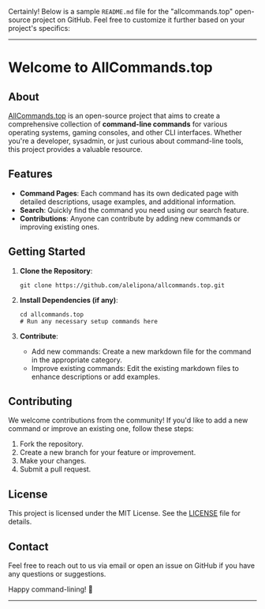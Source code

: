 Certainly! Below is a sample `README.md` file for the "allcommands.top" open-source project on GitHub. Feel free to customize it further based on your project's specifics:

---

# Welcome to AllCommands.top

## About

[AllCommands.top](https://allcommands.top) is an open-source project that aims to create a comprehensive collection of **command-line commands** for various operating systems, gaming consoles, and other CLI interfaces. Whether you're a developer, sysadmin, or just curious about command-line tools, this project provides a valuable resource.

## Features

- **Command Pages**: Each command has its own dedicated page with detailed descriptions, usage examples, and additional information.
- **Search**: Quickly find the command you need using our search feature.
- **Contributions**: Anyone can contribute by adding new commands or improving existing ones.

## Getting Started

1. **Clone the Repository**:
   ```
   git clone https://github.com/alelipona/allcommands.top.git
   ```

2. **Install Dependencies (if any)**:
   ```
   cd allcommands.top
   # Run any necessary setup commands here
   ```

3. **Contribute**:
   - Add new commands: Create a new markdown file for the command in the appropriate category.
   - Improve existing commands: Edit the existing markdown files to enhance descriptions or add examples.

## Contributing

We welcome contributions from the community! If you'd like to add a new command or improve an existing one, follow these steps:

1. Fork the repository.
2. Create a new branch for your feature or improvement.
3. Make your changes.
4. Submit a pull request.

## License

This project is licensed under the MIT License. See the [LICENSE](LICENSE) file for details.

## Contact

Feel free to reach out to us via email or open an issue on GitHub if you have any questions or suggestions.

Happy command-lining! 🚀

---